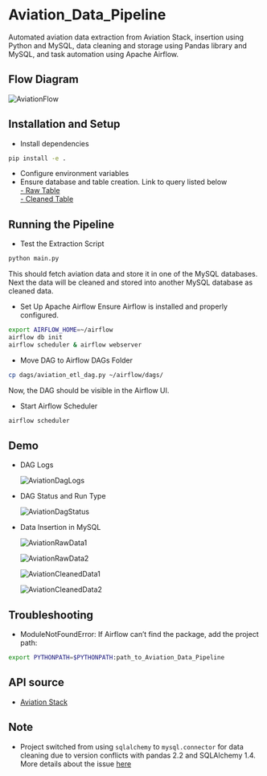 # Aviation_Data_Pipeline
Automated aviation data extraction from Aviation Stack, insertion using Python and MySQL, data cleaning and storage using Pandas library and MySQL, and task automation using Apache Airflow.


## Flow Diagram

![AviationFlow](https://github.com/user-attachments/assets/3bf0cc22-c537-4f54-ada4-d488584fecf3)

## Installation and Setup

- Install dependencies

```bash
pip install -e .
```

- Configure environment variables
- Ensure database and table creation. Link to query listed below <br>
  [- Raw Table](https://github.com/adhishakya/Aviation_Data_Pipeline/blob/main/aviation_package/create_table.sql)
  <br>
  [- Cleaned Table](https://github.com/adhishakya/Aviation_Data_Pipeline/blob/main/aviation_package/create_cleaned_table.sql)

## Running the Pipeline

- Test the Extraction Script
```bash
python main.py
```
This should fetch aviation data and store it in one of the MySQL databases. Next the data will be cleaned and stored into another MySQL database as cleaned data.

- Set Up Apache Airflow
Ensure Airflow is installed and properly configured.
```bash
export AIRFLOW_HOME=~/airflow
airflow db init
airflow scheduler & airflow webserver
```

- Move DAG to Airflow DAGs Folder
```bash
cp dags/aviation_etl_dag.py ~/airflow/dags/
```
Now, the DAG should be visible in the Airflow UI.

- Start Airflow Scheduler
```bash
airflow scheduler
```

## Demo

- DAG Logs
  
  ![AviationDagLogs](https://github.com/user-attachments/assets/bd5d67bf-eeb8-4618-b596-5994a7eb789a)

- DAG Status and Run Type
  
  ![AviationDagStatus](https://github.com/user-attachments/assets/17928eff-c7fb-4dbb-8bb8-df0616f2da1a)


- Data Insertion in MySQL

  ![AviationRawData1](https://github.com/user-attachments/assets/1648a8e0-f558-427c-8ad1-7e60707a0b46)

  ![AviationRawData2](https://github.com/user-attachments/assets/d6fe3790-01d8-490d-9869-01db0cd51dda)

  ![AviationCleanedData1](https://github.com/user-attachments/assets/ccc2908c-3f36-4079-b5d4-6aa61eb6e056)

  ![AviationCleanedData2](https://github.com/user-attachments/assets/18013e36-e1ef-40a3-b38e-4c33f8266a58)


## Troubleshooting
- ModuleNotFoundError: If Airflow can’t find the package, add the project path:
```bash
export PYTHONPATH=$PYTHONPATH:path_to_Aviation_Data_Pipeline
```

## API source
- [Aviation Stack](https://aviationstack.com/)

## Note
- Project switched from using `sqlalchemy` to `mysql.connector` for data cleaning due to version conflicts with pandas 2.2 and SQLAlchemy 1.4.
  More details about the issue [here](https://github.com/pandas-dev/pandas/issues/57049) 







